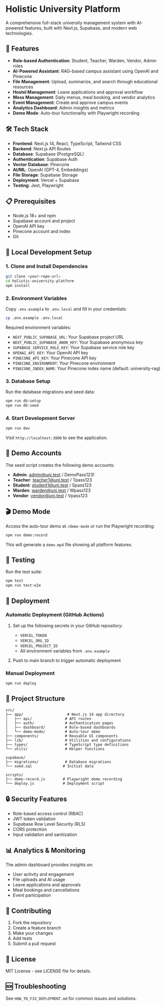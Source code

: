 # Holistic University Platform

A comprehensive full-stack university management system with AI-powered features, built with Next.js, Supabase, and modern web technologies.

## 🚀 Features

- **Role-based Authentication**: Student, Teacher, Warden, Vendor, Admin roles
- **AI-Powered Assistant**: RAG-based campus assistant using OpenAI and Pinecone
- **File Management**: Upload, summarize, and search through educational resources
- **Hostel Management**: Leave applications and approval workflow
- **Mess Management**: Daily menus, meal booking, and vendor analytics
- **Event Management**: Create and approve campus events
- **Analytics Dashboard**: Admin insights and metrics
- **Demo Mode**: Auto-tour functionality with Playwright recording

## 🛠️ Tech Stack

- **Frontend**: Next.js 14, React, TypeScript, Tailwind CSS
- **Backend**: Next.js API Routes
- **Database**: Supabase (PostgreSQL)
- **Authentication**: Supabase Auth
- **Vector Database**: Pinecone
- **AI/ML**: OpenAI (GPT-4, Embeddings)
- **File Storage**: Supabase Storage
- **Deployment**: Vercel + Supabase
- **Testing**: Jest, Playwright

## 📋 Prerequisites

- Node.js 18+ and npm
- Supabase account and project
- OpenAI API key
- Pinecone account and index
- Git

## 🔧 Local Development Setup

### 1. Clone and Install Dependencies

```bash
git clone <your-repo-url>
cd holistic-university-platform
npm install
```

### 2. Environment Variables

Copy `.env.example` to `.env.local` and fill in your credentials:

```bash
cp .env.example .env.local
```

Required environment variables:
- `NEXT_PUBLIC_SUPABASE_URL`: Your Supabase project URL
- `NEXT_PUBLIC_SUPABASE_ANON_KEY`: Your Supabase anonymous key
- `SUPABASE_SERVICE_ROLE_KEY`: Your Supabase service role key
- `OPENAI_API_KEY`: Your OpenAI API key
- `PINECONE_API_KEY`: Your Pinecone API key
- `PINECONE_ENVIRONMENT`: Your Pinecone environment
- `PINECONE_INDEX_NAME`: Your Pinecone index name (default: university-rag)

### 3. Database Setup

Run the database migrations and seed data:

```bash
npm run db:setup
npm run db:seed
```

### 4. Start Development Server

```bash
npm run dev
```

Visit `http://localhost:3000` to see the application.

## 👥 Demo Accounts

The seed script creates the following demo accounts:

- **Admin**: admin@uni.test / DemoPass123!
- **Teacher**: teacher1@uni.test / Tpass123
- **Student**: student1@uni.test / Spass123
- **Warden**: warden@uni.test / Wpass123
- **Vendor**: vendor@uni.test / Vpass123

## 🎬 Demo Mode

Access the auto-tour demo at `/demo-mode` or run the Playwright recording:

```bash
npm run demo:record
```

This will generate a `demo.mp4` file showing all platform features.

## 🧪 Testing

Run the test suite:

```bash
npm test
npm run test:e2e
```

## 🚀 Deployment

### Automatic Deployment (GitHub Actions)

1. Set up the following secrets in your GitHub repository:
   - `VERCEL_TOKEN`
   - `VERCEL_ORG_ID`
   - `VERCEL_PROJECT_ID`
   - All environment variables from `.env.example`

2. Push to main branch to trigger automatic deployment

### Manual Deployment

```bash
npm run deploy
```

## 📁 Project Structure

```
src/
├── app/                    # Next.js 14 app directory
│   ├── api/               # API routes
│   ├── auth/              # Authentication pages
│   ├── dashboard/         # Role-based dashboards
│   └── demo-mode/         # Auto-tour demo
├── components/            # Reusable UI components
├── lib/                   # Utilities and configurations
├── types/                 # TypeScript type definitions
└── utils/                 # Helper functions

supabase/
├── migrations/            # Database migrations
└── seed.sql              # Initial data

scripts/
├── demo-record.js        # Playwright demo recording
└── deploy.js             # Deployment script
```

## 🔒 Security Features

- Role-based access control (RBAC)
- JWT token validation
- Supabase Row Level Security (RLS)
- CORS protection
- Input validation and sanitization

## 📊 Analytics & Monitoring

The admin dashboard provides insights on:
- User activity and engagement
- File uploads and AI usage
- Leave applications and approvals
- Meal bookings and cancellations
- Event participation

## 🤝 Contributing

1. Fork the repository
2. Create a feature branch
3. Make your changes
4. Add tests
5. Submit a pull request

## 📄 License

MIT License - see LICENSE file for details.

## 🆘 Troubleshooting

See `HOW_TO_FIX_DEPLOYMENT.md` for common issues and solutions.